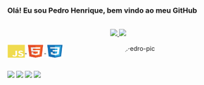 ### Olá! Eu sou Pedro Henrique, bem vindo ao meu GitHub
<br>
<div align="center">
  <a href="https://github.com/pedrohkf">
  <img height="180em" src="https://github-readme-stats.vercel.app/api?username=pedrohkf&show_icons=true&theme=dracula&include_all_commits=true&count_private=true"/>
  <img height="180em" src="https://github-readme-stats.vercel.app/api/top-langs/?username=pedrohkf&layout=compact&langs_count=7&theme=dracula"/>
</div>

<div style="display: inline_block"><br>
  <img align="center" alt="Rafa-Js" height="30" width="40" src="https://raw.githubusercontent.com/devicons/devicon/master/icons/javascript/javascript-plain.svg">
  <img align="center" alt="Pedro-HTML" height="30" width="40" src="https://raw.githubusercontent.com/devicons/devicon/master/icons/html5/html5-original.svg">
  <img align="center" alt="Pedro-CSS" height="30" width="40" src="https://raw.githubusercontent.com/devicons/devicon/master/icons/css3/css3-original.svg">
  <img align="right" alt="Pedro-pic" height="160" width="250" style="border-radius:50px;" src="https://media0.giphy.com/media/qgQUggAC3Pfv687qPC/giphy.gif?cid=790b7611c6518eb7f5087206a952bf1d886039a619713475&rid=giphy.gif&ct=g">
</div>

##

<div> 
  <a href="https://www.instagram.com/pedrohkfaria/" target="_blank"><img src="https://img.shields.io/badge/-Instagram-%23E4405F?style=for-the-badge&logo=instagram&logoColor=white" target="_blank"></a>
 <a href="https://discord.gg/Pedro007#7839" target="_blank"><img src="https://img.shields.io/badge/Discord-7289DA?style=for-the-badge&logo=discord&logoColor=white" target="_blank"></a> 
 <a href="https://www.facebook.com/pedrohenrique.kaufmann.3/" target="_blank"><img src="https://img.shields.io/badge/Facebook-1877F2?style=for-the-badge&logo=facebook&logoColor=white" target="_blank"></a> 
  <a href = "mailto:pedrohkfaria@gmail.com?subject=Ol%C3%A1%2C%20eu%20sou%20Pedro%20Henrique&body=Ol%C3%A1%2C%20tudo%20bem%3F%20Caso%20queira%20entrar%20em%20contato%20comigo%20estou%20a%20disposi%C3%A7%C3%A3o"><img src="https://img.shields.io/badge/Gmail-D14836?style=for-the-badge&logo=gmail&logoColor=white" target="_blank"></a>
  
  <div>
  
